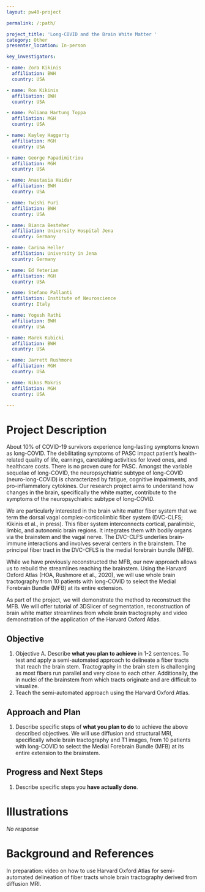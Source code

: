 ```yaml
---
layout: pw40-project

permalink: /:path/

project_title: 'Long-COVID and the Brain White Matter '
category: Other
presenter_location: In-person

key_investigators:

- name: Zora Kikinis
  affiliation: BWH
  country: USA

- name: Ron Kikinis
  affiliation: BWH
  country: USA

- name: Poliana Hartung Toppa
  affiliation: MGH
  country: USA

- name: Kayley Haggerty
  affiliation: MGH
  country: USA

- name: George Papadimitriou
  affiliation: MGH
  country: USA

- name: Anastasia Haidar
  affiliation: BWH
  country: USA

- name: Twishi Puri
  affiliation: BWH
  country: USA

- name: Bianca Besteher
  affiliation: University Hospital Jena
  country: Germany

- name: Carina Heller
  affiliation: University in Jena
  country: Germany

- name: Ed Yeterian
  affiliation: MGH
  country: USA

- name: Stefano Pallanti
  affiliation: Institute of Neuroscience
  country: Italy

- name: Yogesh Rathi
  affiliation: BWH
  country: USA

- name: Marek Kubicki
  affiliation: BWH
  country: USA

- name: Jarrett Rushmore
  affiliation: MGH
  country: USA

- name: Nikos Makris
  affiliation: MGH
  country: USA

---
```


# Project Description

<!-- Add a short paragraph describing the project. -->

About 10% of COVID-19 survivors experience long-lasting symptoms known as long-COVID. The debilitating symptoms of PASC impact patient’s health-related quality of life, earnings, caretaking activities for loved ones, and healthcare costs. There is no proven cure for PASC. Amongst the variable sequelae of long-COVID, the neuropsychiatric subtype of long-COVID (neuro-long-COVID) is characterized by fatigue, cognitive impairments, and pro-inflammatory cytokines. Our research project aims to understand how changes in the brain, specifically the white matter, contribute to the symptoms of the neuropsychiatric subtype of long-COVID.

We are particularly interested in the brain white matter fiber system that we term the dorsal vagal complex-corticolimbic fiber system (DVC-CLFS; Kikinis et al., in press). This fiber system interconnects cortical, paralimbic, limbic, and autonomic brain regions. It integrates them with bodily organs via the brainstem and the vagal nerve. The DVC-CLFS underlies brain-immune interactions and involves several centers in the brainstem. The principal fiber tract in the DVC-CFLS is the medial forebrain bundle (MFB).

While we have previously reconstructed the MFB, our new approach allows us to rebuild the streamlines reaching the brainstem. Using the Harvard Oxford Atlas (HOA, Rushmore et al., 2020), we will use whole brain tractography from 10 patients with long-COVID to select the Medial Forebrain Bundle (MFB) at its entire extension.

As part of the project, we will demonstrate the method to reconstruct the MFB. We will offer tutorial of 3DSlicer of segmentation, reconstruction of brain white matter streamlines from whole brain tractography and video demonstration of the application of the Harvard Oxford Atlas.

## Objective

<!-- Describe here WHAT you would like to achieve (what you will have as end result). -->

1.  Objective A. Describe **what you plan to achieve** in 1-2 sentences. To test and apply a semi-automated approach to delineate a fiber tracts that reach the brain stem. Tractography in the brain stem is challenging as most fibers run parallel and very close to each other. Additionally, the  in nuclei of the brainstem from which tracts originate and are difficult to visualize.
2.  Teach the semi-automated approach using the Harvard Oxford Atlas.

## Approach and Plan

<!-- Describe here HOW you would like to achieve the objectives stated above. -->

1.  Describe specific steps of **what you plan to do** to achieve the above described objectives.
    We will use diffusion and structural MRI, specifically whole brain tractography and T1 images, from 10 patients with long-COVID to select the Medial Forebrain Bundle (MFB) at its entire extension to the brainstem.

## Progress and Next Steps

<!-- Update this section as you make progress, describing of what you have ACTUALLY DONE.
     If there are specific steps that you could not complete then you can describe them here, too. -->

1.  Describe specific steps you **have actually done**.

# Illustrations

<!-- Add pictures and links to videos that demonstrate what has been accomplished. -->

*No response*

# Background and References

<!-- If you developed any software, include link to the source code repository.
     If possible, also add links to sample data, and to any relevant publications. -->

In preparation: video on how to use Harvard Oxford Atlas for semi-automated delineation of fiber tracts whole brain tractography derived from diffusion MRI.
